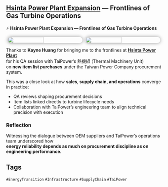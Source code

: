## [Hsinta Power Plant Expansion](https://www.taipower.com.tw/2764/2826/2861/2862/25188/normalPost) — Frontlines of Gas Turbine Operations

⚡ **Hsinta Power Plant Expansion — Frontlines of Gas Turbine Operations**

<div style="display:flex;flex-wrap:wrap;gap:10px;justify-content:center;">
  <img src="/alvin-site/JPG_VID/hsinta1.jpg"
       style="width:48%;border-radius:12px;box-shadow:0 0 12px rgba(0,0,0,0.4);">
  <img src="/alvin-site/JPG_VID/hsinta2.jpg"
       style="width:48%;border-radius:12px;box-shadow:0 0 12px rgba(0,0,0,0.4);">
</div>

Thanks to **Kayne Huang** for bringing me to the frontlines at [**Hsinta Power Plant**](https://hc1.taipower.com.tw/2764/61044/2849/25384/)  
for his QA session with TaiPower’s 熱機組 (Thermal Machinery Unit)  
on **new item list purchases** under the Taiwan Power Company procurement system.  

This was a close look at how **sales, supply chain, and operations** converge in practice:  

- QA reviews shaping procurement decisions  
- Item lists linked directly to turbine lifecycle needs  
- Collaboration with TaiPower’s engineering team to align technical precision with execution  

### Reflection  
Witnessing the dialogue between OEM suppliers and TaiPower’s operations team underscored how  
**energy reliability depends as much on procurement discipline as on engineering performance.**

## Tags
`#EnergyTransition` `#Infrastructure` `#SupplyChain` `#TaiPower`
